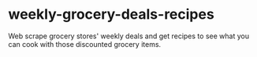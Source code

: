 # weekly-grocery-deals-recipes
Web scrape grocery stores' weekly deals and get recipes to see what you can cook with those discounted grocery items.
